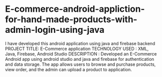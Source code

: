# E-commerce-android-appliction-for-hand-made-products-with-admin-login-using-java
I have developed this android application using java and firebase backend 
PROJECT TITLE: E-Commerce application
TECHNOLOGY USED : XML, Java, Firebase, Android Studio
DESCRIPTION : Developed an E-Commerce Android app using android
studio and java and firebase for authentication and data storage. The app
allows users to browse and purchase products, view order, and the admin
can upload a product to application.



